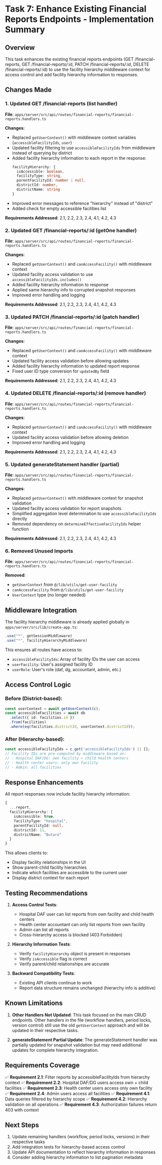 # Task 7: Enhance Existing Financial Reports Endpoints - Implementation Summary

## Overview
This task enhances the existing financial reports endpoints (GET /financial-reports, GET /financial-reports/:id, PATCH /financial-reports/:id, DELETE /financial-reports/:id) to use the facility hierarchy middleware context for access control and add facility hierarchy information to responses.

## Changes Made

### 1. Updated GET /financial-reports (list handler)
**File**: `apps/server/src/api/routes/financial-reports/financial-reports.handlers.ts`

**Changes**:
- Replaced `getUserContext()` with middleware context variables (`accessibleFacilityIds`, `user`)
- Updated facility filtering to use `accessibleFacilityIds` from middleware instead of querying by district
- Added facility hierarchy information to each report in the response:
  ```typescript
  facilityHierarchy: {
    isAccessible: boolean,
    facilityType: string,
    parentFacilityId: number | null,
    districtId: number,
    districtName: string
  }
  ```
- Improved error messages to reference "hierarchy" instead of "district"
- Added check for empty accessible facilities list

**Requirements Addressed**: 2.1, 2.2, 2.3, 2.4, 4.1, 4.2, 4.3

### 2. Updated GET /financial-reports/:id (getOne handler)
**File**: `apps/server/src/api/routes/financial-reports/financial-reports.handlers.ts`

**Changes**:
- Replaced `getUserContext()` and `canAccessFacility()` with middleware context
- Updated facility access validation to use `accessibleFacilityIds.includes()`
- Added facility hierarchy information to response
- Applied same hierarchy info to corrupted snapshot responses
- Improved error handling and logging

**Requirements Addressed**: 2.1, 2.2, 2.3, 2.4, 4.1, 4.2, 4.3

### 3. Updated PATCH /financial-reports/:id (patch handler)
**File**: `apps/server/src/api/routes/financial-reports/financial-reports.handlers.ts`

**Changes**:
- Replaced `getUserContext()` and `canAccessFacility()` with middleware context
- Updated facility access validation before allowing updates
- Added facility hierarchy information to updated report response
- Fixed user ID type conversion for `updatedBy` field

**Requirements Addressed**: 2.1, 2.2, 2.3, 2.4, 4.1, 4.2, 4.3

### 4. Updated DELETE /financial-reports/:id (remove handler)
**File**: `apps/server/src/api/routes/financial-reports/financial-reports.handlers.ts`

**Changes**:
- Replaced `getUserContext()` and `canAccessFacility()` with middleware context
- Updated facility access validation before allowing deletion
- Improved error handling and logging

**Requirements Addressed**: 2.1, 2.2, 2.3, 2.4, 4.1, 4.2, 4.3

### 5. Updated generateStatement handler (partial)
**File**: `apps/server/src/api/routes/financial-reports/financial-reports.handlers.ts`

**Changes**:
- Replaced `getUserContext()` with middleware context for snapshot validation
- Updated facility access validation for report snapshots
- Simplified aggregation level determination to use `accessibleFacilityIds` directly
- Removed dependency on `determineEffectiveFacilityIds` helper function

**Requirements Addressed**: 2.1, 2.2, 2.3, 2.4, 4.1, 4.2, 4.3

### 6. Removed Unused Imports
**File**: `apps/server/src/api/routes/financial-reports/financial-reports.handlers.ts`

**Removed**:
- `getUserContext` from `@/lib/utils/get-user-facility`
- `canAccessFacility` from `@/lib/utils/get-user-facility`
- `UserContext` type (no longer needed)

## Middleware Integration

The facility hierarchy middleware is already applied globally in `apps/server/src/lib/create-app.ts`:

```typescript
.use("*", getSessionMiddleware)
.use("*", facilityHierarchyMiddleware)
```

This ensures all routes have access to:
- `accessibleFacilityIds`: Array of facility IDs the user can access
- `userFacility`: User's assigned facility ID
- `userRole`: User's role (daf, dg, accountant, admin, etc.)

## Access Control Logic

### Before (District-based):
```typescript
const userContext = await getUserContext(c);
const accessibleFacilities = await db
  .select({ id: facilities.id })
  .from(facilities)
  .where(eq(facilities.districtId, userContext.districtId));
```

### After (Hierarchy-based):
```typescript
const accessibleFacilityIds = c.get('accessibleFacilityIds') || [];
// Facility IDs are pre-computed by middleware based on:
// - Hospital DAF/DG: own facility + child health centers
// - Health center users: only own facility
// - Admin: all facilities
```

## Response Enhancements

All report responses now include facility hierarchy information:

```typescript
{
  ...report,
  facilityHierarchy: {
    isAccessible: true,
    facilityType: "hospital",
    parentFacilityId: null,
    districtId: 11,
    districtName: "Butaro"
  }
}
```

This allows clients to:
- Display facility relationships in the UI
- Show parent-child facility hierarchies
- Indicate which facilities are accessible to the current user
- Display district context for each report

## Testing Recommendations

1. **Access Control Tests**:
   - Hospital DAF user can list reports from own facility and child health centers
   - Health center accountant can only list reports from own facility
   - Admin can list all reports
   - Cross-hierarchy access is blocked (403 Forbidden)

2. **Hierarchy Information Tests**:
   - Verify `facilityHierarchy` object is present in responses
   - Verify `isAccessible` flag is correct
   - Verify parent/child relationships are accurate

3. **Backward Compatibility Tests**:
   - Existing API clients continue to work
   - Report data structure remains unchanged (hierarchy info is additive)

## Known Limitations

1. **Other Handlers Not Updated**: This task focused on the main CRUD endpoints. Other handlers in the file (workflow handlers, period locks, version control) still use the old `getUserContext` approach and will be updated in their respective tasks.

2. **generateStatement Partial Update**: The generateStatement handler was partially updated for snapshot validation but may need additional updates for complete hierarchy integration.

## Requirements Coverage

✅ **Requirement 2.1**: Filter reports by accessibleFacilityIds from hierarchy context
✅ **Requirement 2.2**: Hospital DAF/DG users access own + child facilities
✅ **Requirement 2.3**: Health center users access only own facility  
✅ **Requirement 2.4**: Admin users access all facilities
✅ **Requirement 4.1**: Data queries filtered by hierarchy scope
✅ **Requirement 4.2**: Hierarchy validation on all operations
✅ **Requirement 4.3**: Authorization failures return 403 with context

## Next Steps

1. Update remaining handlers (workflow, period locks, versions) in their respective tasks
2. Add integration tests for hierarchy-based access control
3. Update API documentation to reflect hierarchy information in responses
4. Consider adding hierarchy information to list pagination metadata
